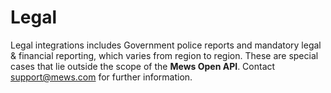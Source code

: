 # Legal

Legal integrations includes Government police reports and mandatory legal &amp; financial reporting, which varies from region to region.
These are special cases that lie outside the scope of the **Mews Open API**.
Contact [support@mews.com](mailto:support@mews.com) for further information.

